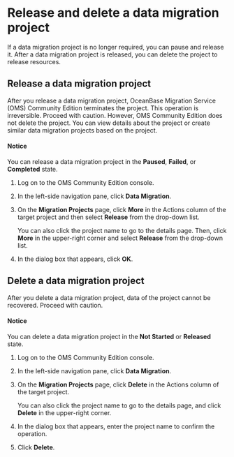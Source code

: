 # Release and delete a data migration project

If a data migration project is no longer required, you can pause and release it. After a data migration project is released, you can delete the project to release resources.

## Release a data migration project

After you release a data migration project, OceanBase Migration Service (OMS) Community Edition terminates the project. This operation is irreversible. Proceed with caution. However, OMS Community Edition does not delete the project. You can view details about the project or create similar data migration projects based on the project.

  <main id="notice" type='notice'>
    <h4>Notice</h4>
    <p>You can release a data migration project in the <strong>Paused</strong>, <strong>Failed</strong>, or <strong>Completed</strong> state. </p>
  </main>

1. Log on to the OMS Community Edition console.

2. In the left-side navigation pane, click **Data Migration**.

3. On the **Migration Projects** page, click **More** in the Actions column of the target project and then select **Release** from the drop-down list.

   You can also click the project name to go to the details page. Then, click **More** in the upper-right corner and select **Release** from the drop-down list.

4. In the dialog box that appears, click **OK**.

## Delete a data migration project

After you delete a data migration project, data of the project cannot be recovered. Proceed with caution.

  <main id="notice" type='notice'>
    <h4>Notice</h4>
    <p>You can delete a data migration project in the <strong>Not Started</strong> or <strong>Released</strong> state. </p>
  </main>

1. Log on to the OMS Community Edition console.

2. In the left-side navigation pane, click **Data Migration**.

3. On the **Migration Projects** page, click **Delete** in the Actions column of the target project.

   You can also click the project name to go to the details page, and click **Delete** in the upper-right corner.

4. In the dialog box that appears, enter the project name to confirm the operation.

5. Click **Delete**.
